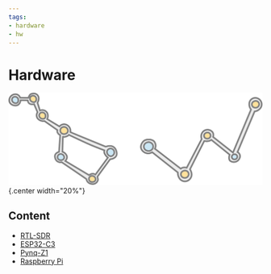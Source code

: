 ```yaml
---
tags:
- hardware
- hw
---
```


# Hardware

![](img/logo.svg){.center width="20%"}

## Content

- [RTL-SDR](rtl-sdr/index.md)
- [ESP32-C3](esp32-c3/index.md)
- [Pynq-Z1](pynq-z1/index.md)
- [Raspberry Pi](raspberry/index.md)
